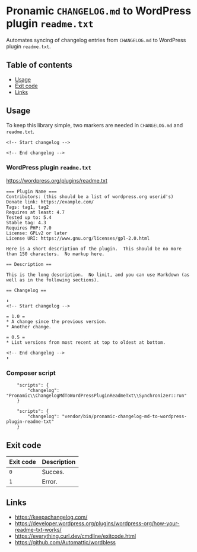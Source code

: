 # Pronamic `CHANGELOG.md` to WordPress plugin `readme.txt`

Automates syncing of changelog entries from `CHANGELOG.md` to WordPress plugin `readme.txt`.

## Table of contents

- [Usage](#usage)
- [Exit code](#exit-code)
- [Links](#links)

## Usage

To keep this library simple, two markers are needed in `CHANGELOG.md` and `readme.txt`.

```
<!-- Start changelog -->
```

```
<!-- End changelog -->
```

### WordPress plugin `readme.txt`

https://wordpress.org/plugins/readme.txt

```
=== Plugin Name ===
Contributors: (this should be a list of wordpress.org userid's)
Donate link: https://example.com/
Tags: tag1, tag2
Requires at least: 4.7
Tested up to: 5.4
Stable tag: 4.3
Requires PHP: 7.0
License: GPLv2 or later
License URI: https://www.gnu.org/licenses/gpl-2.0.html

Here is a short description of the plugin.  This should be no more than 150 characters.  No markup here.

== Description ==

This is the long description.  No limit, and you can use Markdown (as well as in the following sections).

== Changelog ==

⬇️
<!-- Start changelog -->

= 1.0 =
* A change since the previous version.
* Another change.

= 0.5 =
* List versions from most recent at top to oldest at bottom.

<!-- End changelog -->
⬆️
```

### Composer script

```
	"scripts": {
		"changelog": "Pronamic\\ChangelogMdToWordPressPluginReadmeTxt\\Synchronizer::run"
	}
```

```
	"scripts": {
		"changelog": "vendor/bin/pronamic-changelog-md-to-wordpress-plugin-readme-txt"
	}
```

## Exit code

| Exit code | Description |
| --------- | ----------- |
| `0`       | Succes.     |
| `1`       | Error.      |

## Links

- https://keepachangelog.com/
- https://developer.wordpress.org/plugins/wordpress-org/how-your-readme-txt-works/
- https://everything.curl.dev/cmdline/exitcode.html
- https://github.com/Automattic/wordbless
